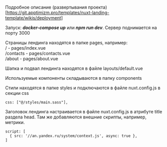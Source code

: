 Подробное описание (развертывания проекта)[https://git.apptimizm.pro/templates/nuxt-landing-template/wikis/deployment]


Запуск: ***docker-compose up*** или ***npm run dev***. Сервер поднимается на порту 3000


Страницы лендинга находятся в папке pages, например:  
/         - pages/index.vue  
/contacts - pages/contacts.vue  
/about    - pages/about.vue  

Шапка и подвал лендинга находятся в файле layouts/default.vue

Используемые компоненты складываются в папку сomponents

Стили находятся в папке styles и подключаются в файле nuxt.config.js в секции css
```
css: ["@/styles/main.sass"],
```

Заголовок лендинга настраивается в файле nuxt.config.js в атрибуте title раздела head. Там же добавляются внешние скрипты, например, метрики.
```
script: [
  { src: '//an.yandex.ru/system/context.js', async: true },
]
```